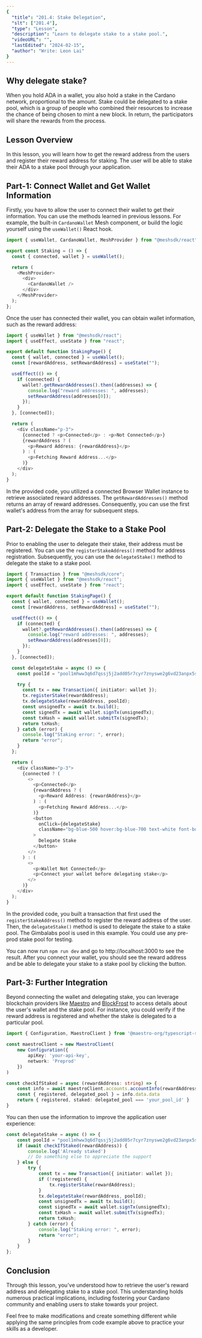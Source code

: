 ```yaml
---
{
  "title": "201.4: Stake Delegation",
  "slt": ["201.4"],
  "type": "Lesson",
  "description": "Learn to delegate stake to a stake pool.",
  "videoURL": "",
  "lastEdited": "2024-02-15",
  "author": "Write: Leon Lai"
}
---
```


## Why delegate stake?

When you hold ADA in a wallet, you also hold a stake in the Cardano network, proportional to the amount. Stake could be delegated to a stake pool, which is a group of people who combined their resources to increase the chance of being chosen to mint a new block. In return, the participators will share the rewards from the process.

## Lesson Overview 

In this lesson, you will learn how to get the reward address from the users and register their reward address for staking. The user will be able to stake their ADA to a stake pool through your application. 

## Part-1: Connect Wallet and Get Wallet Information

Firstly, you have to allow the user to connect their wallet to get their information. You can use the methods learned in previous lessons. For example, the built-in `CardanoWallet` Mesh component, or build the logic yourself using the `useWallet()` React hook.

```typescript
import { useWallet, CardanoWallet, MeshProvider } from "@meshsdk/react";

export const Staking = () => {
  const { connected, wallet } = useWallet();

  return (
    <MeshProvider>
      <div>
        <CardanoWallet />
      </div>
    </MeshProvider>
  );
};
```

Once the user has connected their wallet, you can obtain wallet information, such as the reward address:

```typescript
import { useWallet } from "@meshsdk/react";
import { useEffect, useState } from "react";

export default function StakingPage() {
  const { wallet, connected } = useWallet();
  const [rewardAddress, setRewardAddress] = useState("");

  useEffect(() => {
    if (connected) {
      wallet?.getRewardAddresses().then((addresses) => {
        console.log("reward addresses: ", addresses);
        setRewardAddress(addresses[0]);
      });
    }
  }, [connected]);

  return (
    <div className="p-3">
      {connected ? <p>Connected</p> : <p>Not Connected</p>}
      {rewardAddress ? (
        <p>Reward Address: {rewardAddress}</p>
      ) : (
        <p>Fetching Reward Address...</p>
      )}
    </div>
  );
}
```

In the provided code, you utilized a connected Browser Wallet instance to retrieve associated reward addresses. The `getRewardAddresses()` method returns an array of reward addresses. Consequently, you can use the first wallet's address from the array for subsequent steps.

## Part-2: Delegate the Stake to a Stake Pool

Prior to enabling the user to delegate their stake, their address must be registered. You can use the `registerStakeAddress()` method for address registration. Subsequently, you can use the `delegateStake()` method to delegate the stake to a stake pool.

```typescript 
import { Transaction } from "@meshsdk/core";
import { useWallet } from "@meshsdk/react";
import { useEffect, useState } from "react";

export default function StakingPage() {
  const { wallet, connected } = useWallet();
  const [rewardAddress, setRewardAddress] = useState("");

  useEffect(() => {
    if (connected) {
      wallet?.getRewardAddresses().then((addresses) => {
        console.log("reward addresses: ", addresses);
        setRewardAddress(addresses[0]);
      });
    }
  }, [connected]);

  const delegateStake = async () => {
    const poolId = "pool1mhww3q6d7qssj5j2add05r7cyr7znyswe2g6vd23anpx5sh6z8d"; // Gimbalabs stake pool

    try {
      const tx = new Transaction({ initiator: wallet });
      tx.registerStake(rewardAddress);
      tx.delegateStake(rewardAddress, poolId);
      const unsignedTx = await tx.build();
      const signedTx = await wallet.signTx(unsignedTx);
      const txHash = await wallet.submitTx(signedTx);
      return txHash;
    } catch (error) {
      console.log("Staking error: ", error);
      return "error";
    }
  };

  return (
    <div className="p-3">
      {connected ? (
        <>
          <p>Connected</p>
          {rewardAddress ? (
            <p>Reward Address: {rewardAddress}</p>
          ) : (
            <p>Fetching Reward Address...</p>
          )}
          <button
            onClick={delegateStake}
            className="bg-blue-500 hover:bg-blue-700 text-white font-bold py-2 px-4 rounded"
          >
            Delegate Stake
          </button>
        </>
      ) : (
        <>
          <p>Wallet Not Connected</p>
          <p>Connect your wallet before delegating stake</p>
        </>
      )}
    </div>
  );
}
```

In the provided code, you built a transaction that first used the `registerStakeAddress()` method to register the reward address of the user. Then, the `delegateStake()` method is used to delegate the stake to a stake pool. The Gimbalabs pool is used in this example. You could use any pre-prod stake pool for testing.

You can now run `npm run dev` and go to http://localhost:3000 to see the result. After you connect your wallet, you should see the reward address and be able to delegate your stake to a stake pool by clicking the button.

## Part-3: Further Integration

Beyond connecting the wallet and delegating stake, you can leverage blockchain providers like [Maestro](https://www.gomaestro.org/) and [BlockFrost](https://blockfrost.io/) to access details about the user's wallet and the stake pool. For instance, you could verify if the reward address is registered and whether the stake is delegated to a particular pool.

```typescript
import { Configuration, MaestroClient } from '@maestro-org/typescript-sdk'

const maestroClient = new MaestroClient(
    new Configuration({
        apiKey: 'your-api-key',
        network: 'Preprod'
    })
)

const checkIfStaked = async (rewardAddress: string) => {
    const info = await maestroClient.accounts.accountInfo(rewardAddress)
    const { registered, delegated_pool } = info.data.data
    return { registered, staked: delegated_pool === 'your_pool_id' }
}
```

You can then use the information to improve the application user experience:

```typescript
const delegateStake = async () => {
    const poolId = "pool1mhww3q6d7qssj5j2add05r7cyr7znyswe2g6vd23anpx5sh6z8d"; // Gimba Labs stake pool
    if (await checkIfStaked(rewardAddress)) {
        console.log('Already staked')
        // Do something else to appreciate the support
    } else {
        try {
            const tx = new Transaction({ initiator: wallet });
            if (!registered) {
                tx.registerStake(rewardAddress);
            }
            tx.delegateStake(rewardAddress, poolId);
            const unsignedTx = await tx.build();
            const signedTx = await wallet.signTx(unsignedTx);
            const txHash = await wallet.submitTx(signedTx);
            return txHash;
        } catch (error) {
            console.log("Staking error: ", error);
            return "error";
        }
    }
};
```

## Conclusion

Through this lesson, you've understood how to retrieve the user's reward address and delegating stake to a stake pool. This understanding holds numerous practical implications, including fostering your Cardano community and enabling users to stake towards your project.

Feel free to make modifications and create something different while applying the same principles from code example above to practice your skills as a developer.
